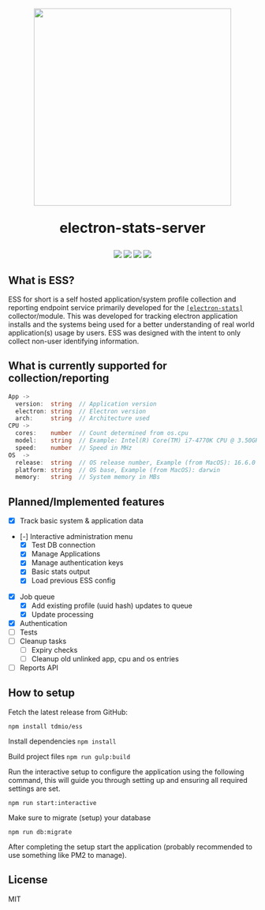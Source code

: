 <h1 align="center">
  <img src="https://rawgit.com/tdmio/ess/master/ess-logo.svg" width="400px">

  electron-stats-server
</h1>
<p align="center">
  <a href="https://travis-ci.org/tdmio/ess">
  <img src="https://img.shields.io/travis/tdmio/ess/master.svg?style=flat-square"></a>
  <a href="https://www.npmjs.com/package/electron-stats-server">
  <img src="https://img.shields.io/npm/v/electron-stats-server.svg?style=flat-square"></a>
  <a href="https://github.com/tdmio/ess/wiki">
  <img src="https://img.shields.io/badge/GitHub-Wiki-blue.svg?style=flat-square"></a>
  <a href="https://github.com/tdmio/electron-stats">
  <img src="https://img.shields.io/badge/client-electron--stats-brightgreen.svg?style=flat-square"></a>
</p>

## What is ESS?

ESS for short is a self hosted application/system profile collection and reporting endpoint 
service primarily developed for the [`[electron-stats]`](https://github.com/tdmio/electron-stats) collector/module. This was developed for
tracking electron application installs and the systems being used for a better understanding 
of real world application(s) usage by users. ESS was designed with the intent to only collect 
non-user identifying information.

## What is currently supported for collection/reporting
```ts
App ->
  version:  string  // Application version
  electron: string  // Electron version
  arch:     string  // Architecture used
CPU ->
  cores:    number  // Count determined from os.cpu
  model:    string  // Example: Intel(R) Core(TM) i7-4770K CPU @ 3.50GHz
  speed:    number  // Speed in MHz
OS  ->
  release:  string  // OS release number, Example (from MacOS): 16.6.0
  platform: string  // OS base, Example (from MacOS): darwin
  memory:   string  // System memory in MBs
```

## Planned/Implemented features
- [x] Track basic system & application data
- [-] Interactive administration menu
  - [x] Test DB connection
  - [x] Manage Applications
  - [x] Manage authentication keys
  - [x] Basic stats output
  - [x] Load previous ESS config
- [x] Job queue
  - [x] Add existing profile (uuid hash) updates to queue
  - [x] Update processing
- [x] Authentication
- [ ] Tests
- [ ] Cleanup tasks
  - [ ] Expiry checks
  - [ ] Cleanup old unlinked app, cpu and os entries
- [ ] Reports API

## How to setup

Fetch the latest release from GitHub:
```
npm install tdmio/ess
```
Install dependencies `npm install`

Build project files `npm run gulp:build`

Run the interactive setup to configure the application using the following
command, this will guide you through setting up and ensuring all required
settings are set.

```
npm run start:interactive
```

Make sure to migrate (setup) your database

```
npm run db:migrate
```

After completing the setup start the application (probably recommended to use
something like PM2 to manage).

## License

MIT
